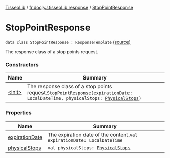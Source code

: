 [TisseoLib](../../index.md) / [fr.docjyJ.tisseoLib.response](../index.md) / [StopPointResponse](./index.md)

# StopPointResponse

`data class StopPointResponse : ResponseTemplate` [(source)](https://github.com/docjyj/tisseoLib/tree/master/src/main/kotlin/fr/docjyJ/tisseoLib/response/StopPointResponse.kt#L15)

The response class of a stop points request.

### Constructors

| Name | Summary |
|---|---|
| [&lt;init&gt;](-init-.md) | The response class of a stop points request.`StopPointResponse(expirationDate: LocalDateTime, physicalStops: `[`PhysicalStops`](../../fr.docjy-j.tisseo-lib.model.stop-point/-physical-stops/index.md)`)` |

### Properties

| Name | Summary |
|---|---|
| [expirationDate](expiration-date.md) | The expiration date of the content.`val expirationDate: LocalDateTime` |
| [physicalStops](physical-stops.md) | `val physicalStops: `[`PhysicalStops`](../../fr.docjy-j.tisseo-lib.model.stop-point/-physical-stops/index.md) |
